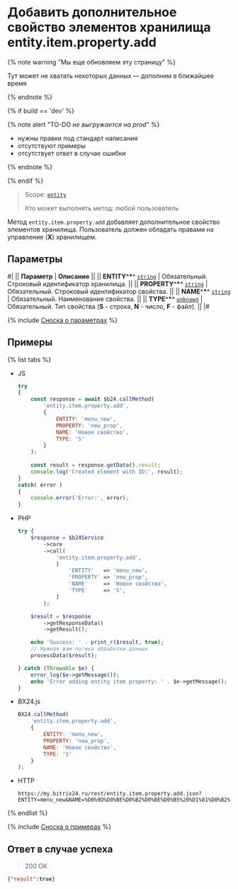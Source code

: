# Добавить дополнительное свойство элементов хранилища entity.item.property.add

{% note warning "Мы еще обновляем эту страницу" %}

Тут может не хватать некоторых данных — дополним в ближайшее время

{% endnote %}

{% if build == 'dev' %}

{% note alert "TO-DO _не выгружается на prod_" %}

- нужны правки под стандарт написания
- отсутствуют примеры
- отсутствует ответ в случае ошибки

{% endnote %}

{% endif %}

> Scope: [`entity`](../../../scopes/permissions.md)
>
> Кто может выполнять метод: любой пользователь

Метод `entity.item.property.add` добавляет дополнительное свойство элементов хранилища. Пользователь должен обладать правами на управление (**Х**) хранилищем.

## Параметры

#|
|| **Параметр** | **Описание** ||
|| **ENTITY^*^**
[`string`](../../../data-types.md) | Обязательный. Строковый идентификатор хранилища. ||
|| **PROPERTY^*^**
[`string`](../../../data-types.md) | Обязательный. Строковый идентификатор свойства. ||
|| **NAME^*^**
[`string`](../../../data-types.md) | Обязательный. Наименование свойства. ||
|| **TYPE^*^**
[`unknown`](../../../data-types.md) | Обязательный. Тип свойства (**S** - строка, **N** - число, **F** - файл). ||
|#

{% include [Сноска о параметрах](../../../../_includes/required.md) %}

## Примеры

{% list tabs %}

- JS


    ```js
    try
    {
    	const response = await $b24.callMethod(
    		'entity.item.property.add',
    		{
    			ENTITY: 'menu_new',
    			PROPERTY: 'new_prop',
    			NAME: 'Новое свойство',
    			TYPE: 'S'
    		}
    	);
    	
    	const result = response.getData().result;
    	console.log('Created element with ID:', result);
    }
    catch( error )
    {
    	console.error('Error:', error);
    }
    ```

- PHP


    ```php
    try {
        $response = $b24Service
            ->core
            ->call(
                'entity.item.property.add',
                [
                    'ENTITY'   => 'menu_new',
                    'PROPERTY' => 'new_prop',
                    'NAME'     => 'Новое свойство',
                    'TYPE'     => 'S',
                ]
            );
    
        $result = $response
            ->getResponseData()
            ->getResult();
    
        echo 'Success: ' . print_r($result, true);
        // Нужная вам логика обработки данных
        processData($result);
    
    } catch (Throwable $e) {
        error_log($e->getMessage());
        echo 'Error adding entity item property: ' . $e->getMessage();
    }
    ```

- BX24.js

    ```js
    BX24.callMethod(
        'entity.item.property.add',
        {
            ENTITY: 'menu_new',
            PROPERTY: 'new_prop',
            NAME: 'Новое свойство',
            TYPE: 'S'
        }
    );
    ```

- HTTP

    ```http
    https://my.bitrix24.ru/rest/entity.item.property.add.json?ENTITY=menu_new&NAME=%D0%9D%D0%BE%D0%B2%D0%BE%D0%B5%20%D1%81%D0%B2%D0%BE%D0%B9%D1%81%D1%82%D0%B2%D0%BE&PROPERTY=new_prop&TYPE=S&auth=e690b44d2b3827d2eb9d4dbe59406dbb
    ```

{% endlist %}

{% include [Сноска о примерах](../../../../_includes/examples.md) %}

## Ответ в случае успеха

> 200 OK
```json
{"result":true}
```
